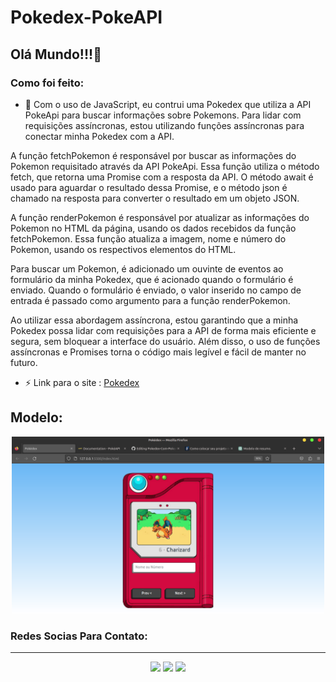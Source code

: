 # Pokedex-PokeAPI

## Olá Mundo!!!👋




### Como foi feito:

- 🤔 Com o uso de JavaScript, eu contrui uma Pokedex que utiliza a API PokeApi para buscar informações sobre Pokemons. Para lidar com requisições assíncronas, estou utilizando funções assíncronas para conectar minha Pokedex com a API.

A função fetchPokemon é responsável por buscar as informações do Pokemon requisitado através da API PokeApi. Essa função utiliza o método fetch, que retorna uma Promise com a resposta da API. O método await é usado para aguardar o resultado dessa Promise, e o método json é chamado na resposta para converter o resultado em um objeto JSON.

A função renderPokemon é responsável por atualizar as informações do Pokemon no HTML da página, usando os dados recebidos da função fetchPokemon. Essa função atualiza a imagem, nome e número do Pokemon, usando os respectivos elementos do HTML.

Para buscar um Pokemon, é adicionado um ouvinte de eventos ao formulário da minha Pokedex, que é acionado quando o formulário é enviado. Quando o formulário é enviado, o valor inserido no campo de entrada é passado como argumento para a função renderPokemon.

Ao utilizar essa abordagem assíncrona, estou garantindo que a minha Pokedex possa lidar com requisições para a API de forma mais eficiente e segura, sem bloquear a interface do usuário. Além disso, o uso de funções assíncronas e Promises torna o código mais legível e fácil de manter no futuro.

- ⚡ Link para o site : [Pokedex](https://rianandrade.github.io/Pokedex-Com-PokeAPI/)


## Modelo:

<div align="center">
  <img src="https://github.com/RianAndrade/Pokedex-Com-PokeAPI/blob/main/images/pokedexModelo.png"  width="500"/>
</div>


### Redes Socias Para Contato: 
***

<div align="center">
<a href="https://www.instagram.com/riangabriel_rg_hk/?next=%2F" target="_blank"><img src="https://img.shields.io/badge/-Instagram-%23E4405F?style=for-the-badge&logo=instagram&logoColor=white" target="_blank"></a>
<a href = "mailto:riangabrieldev@gmail.com?Subject=Ol%E1%2C%20te%20achei%20pelo%20seu%20Git"><img src="https://img.shields.io/badge/Gmail-D14836?style=for-the-badge&logo=gmail&logoColor=white" target="_blank"></a>
<a href="https://www.linkedin.com/in/rian-andrade-52489425b/" target="_blank"><img src="https://img.shields.io/badge/-LinkedIn-%230077B5?style=for-the-badge&logo=linkedin&logoColor=white" target="_blank">
  </div>
